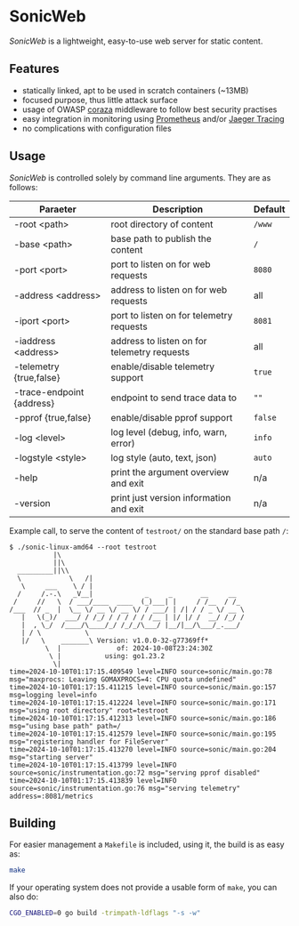 SonicWeb
========

*SonicWeb* is a lightweight, easy-to-use web server for static content.

Features
--------

* statically linked, apt to be used in scratch containers (~13MB)
* focused purpose, thus little attack surface
* usage of OWASP [coraza](https://github.com/corazawaf/coraza) middleware
  to follow best security practises
* easy integration in monitoring using [Prometheus](prometheus.io) and/or
  [Jaeger Tracing](jaegertracing.io)
* no complications with configuration files

Usage
-----

*SonicWeb* is controlled solely by command line arguments. They are as follows:

| Paraeter                     | Description                                 | Default |
|------------------------------|---------------------------------------------|---------|
| -root           \<path\>     | root directory of content                   | `/www`  |
| -base           \<path\>     | base path to publish the content            | `/`     |
| -port           \<port\>     | port to listen on for web requests          | `8080`  |
| -address        \<address\>  | address to listen on for web requests       | all     |
| -iport          \<port\>     | port to listen on for telemetry requests    | `8081`  |
| -iaddress       \<address\>  | address to listen on for telemetry requests | all     |
| -telemetry      {true,false} | enable/disable telemetry support            | `true`  |
| -trace-endpoint {address}    | endpoint to send trace data to              | `""`    |
| -pprof          {true,false} | enable/disable pprof support                | `false` |
| -log            \<level\>    | log level (debug, info, warn, error)        | `info`  |
| -logstyle       \<style\>    | log style (auto, text, json)                | `auto`  |
| -help                        | print the argument overview and exit        | n/a     |
| -version                     | print just version information and exit     | n/a     |

Example call, to serve the content of `testroot/` on the standard base path `/`:

```
$ ./sonic-linux-amd64 --root testroot
           |\
           ||\
  _________||\\
  \            \   /|
   \     ___    \ / |
  /     /.-.\   _V__|             _     _       __     __
 /     //   \  / ___/____  ____  (_)___| |     / /__  / /_
/___  // _  |  \__ \/ __ \/ __ \/ / ___/ | /| / / _ \/ __ \
   |   \(_)/  ___/ / /_/ / / / / / /__ | |/ |/ /  __/ /_/ /
   |  , \_/  /____/\____/_/ /_/_/\___/ |__/|__/\___/_.___/
   | / \           \
   |/   \    _______\ Version: v1.0.0-32-g77369ff*
         \  |              of: 2024-10-08T23:24:30Z
          \ |           using: go1.23.2
           \|
time=2024-10-10T01:17:15.409549 level=INFO source=sonic/main.go:78 msg="maxprocs: Leaving GOMAXPROCS=4: CPU quota undefined"
time=2024-10-10T01:17:15.411215 level=INFO source=sonic/main.go:157 msg=logging level=info
time=2024-10-10T01:17:15.412224 level=INFO source=sonic/main.go:171 msg="using root directory" root=testroot
time=2024-10-10T01:17:15.412313 level=INFO source=sonic/main.go:186 msg="using base path" path=/
time=2024-10-10T01:17:15.412579 level=INFO source=sonic/main.go:195 msg="registering handler for FileServer"
time=2024-10-10T01:17:15.413270 level=INFO source=sonic/main.go:204 msg="starting server"
time=2024-10-10T01:17:15.413799 level=INFO source=sonic/instrumentation.go:72 msg="serving pprof disabled"
time=2024-10-10T01:17:15.413839 level=INFO source=sonic/instrumentation.go:76 msg="serving telemetry" address=:8081/metrics
```

Building
--------

For easier management a `Makefile` is included, using it, the build is as easy as:

```sh
make
```

If your operating system does not provide a usable form of `make`, you can also do:

```sh
CGO_ENABLED=0 go build -trimpath-ldflags "-s -w"
```
